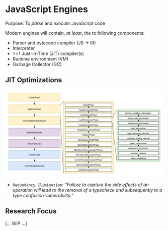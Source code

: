 # JavaScript Engines
Purpose: To _parse_ and _execute_ JavaScript code

Modern engines will contain, _at least_, the to following components:
- Parser and bytecode compiler (JS -> IR)
- Interpreter
- \>=1 Just-in-Time (JIT) compiler(s)
- Runtime environment (VM)
- Garbage Collector (GC)


## JIT Optimizations
<p align="center">
  <img width=1000px src="img/turbo-pipeline3.png" alt="Turbofan JIT Pipeline">
</p>

- `Redundancy Elimination`: _"Failure to capture the side effects of an operation will lead to the removal of a typecheck
   and subsequently to a type confusion vulnerability."_


## Research Focus

[... WIP ...]   

